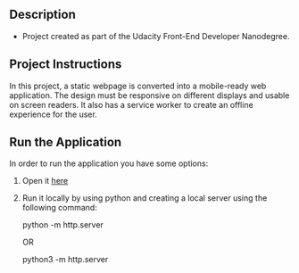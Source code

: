 ## Description

- Project created as part of the Udacity Front-End Developer Nanodegree.

## Project Instructions

In this project, a static webpage is converted into a mobile-ready web application. The design must be responsive on different displays and usable on screen readers. It also has a service worker to create an offline experience for the user.

## Run the Application

In order to run the application you have some options:

1. Open it [here](https://stearruda.github.io/fend-restaurant-reviews-app/)

2. Run it locally by using python and creating a local server using the following command:

   python -m http.server

   OR

   python3 -m http.server